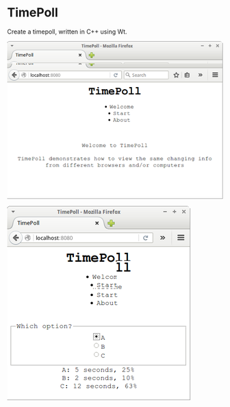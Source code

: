 # TimePoll

Create a timepoll, written in C++ using Wt.

![TimePoll menu v6.0](Screenshots/TimePollMenu_6_0.png)

![TimePoll v6.0](Screenshots/TimePoll_6_0.png)